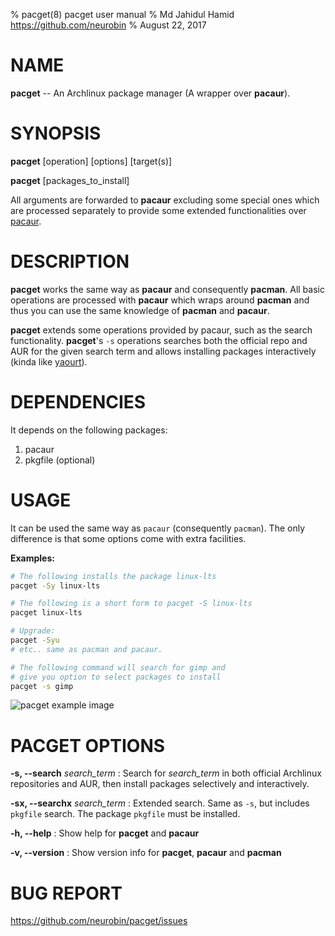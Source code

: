 % pacget(8) pacget user manual
% Md Jahidul Hamid <https://github.com/neurobin>
% August 22, 2017

# NAME

**pacget** -- An Archlinux package manager (A wrapper over **pacaur**).

# SYNOPSIS

**pacget** \[operation] \[options] \[target(s)]

**pacget** \[packages_to_install]

All arguments are forwarded to **pacaur** excluding some special ones which are processed separately to provide some extended functionalities over [pacaur](https://github.com/rmarquis/pacaur).

# DESCRIPTION

**pacget** works the same way as **pacaur** and consequently **pacman**. All basic operations are processed with **pacaur** which wraps around **pacman** and thus you can use the same knowledge of **pacman** and **pacaur**.

**pacget** extends some operations provided by pacaur, such as the search functionality. **pacget**'s `-s` operations searches both the official repo and AUR for the given search term and allows installing packages interactively (kinda like [yaourt](https://github.com/archlinuxfr/yaourt)).

# DEPENDENCIES

It depends on the following packages:

1. pacaur
2. pkgfile (optional)

# USAGE

It can be used the same way as `pacaur` (consequently `pacman`). The only difference is that some options come with extra facilities.

**Examples:**

```bash
# The following installs the package linux-lts
pacget -Sy linux-lts

# The following is a short form to pacget -S linux-lts
pacget linux-lts

# Upgrade:
pacget -Syu
# etc.. same as pacman and pacaur.

# The following command will search for gimp and
# give you option to select packages to install
pacget -s gimp 
```

![pacget example image](https://neurobin.org/img/pacget-ex.png)


# PACGET OPTIONS

**-s, --search** *search_term*
: Search for *search_term* in both official Archlinux repositories and AUR, then install packages selectively and interactively.

**-sx, --searchx** *search_term*
: Extended search. Same as `-s`, but includes `pkgfile` search. The package `pkgfile` must be installed.

**-h, --help**
: Show help for **pacget** and **pacaur**

**-v, --version**
: Show version info for **pacget**, **pacaur** and **pacman**

# BUG REPORT

<https://github.com/neurobin/pacget/issues>

